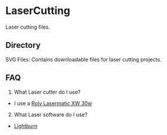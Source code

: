 # LaserCutting
Laser cutting files.

## Directory
SVG Files: Contains downloadable files for laser cutting projects.

## FAQ
1. What Laser cutter do I use?
- I use a [Roly Lasermatic XW 30w](https://rolyautomation.com/products/lasermatic-mk2-xw-with-610x390-work-area)
2. What Laser software do I use?
  - [Lightburn](https://lightburnsoftware.com/)
